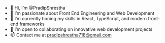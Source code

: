 - 👋 Hi, I’m @PradipShrestha
- 👀 I’m passionate about Front End Engineering and Web Development
- 🌱 I’m currently honing my skills in React, TypeScript, and modern front-end frameworks
- 💞️ I’m open to collaborating on innovative web development projects
- 📫 Contact me at pradipshrestha718@gmail.com
